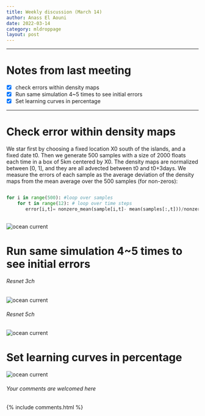 ```yaml
---
title: Weekly discussion (March 14)
author: Anass El Aouni
date: 2022-03-14
category: mldroppage
layout: post
---
```




-------

# Notes from last meeting

* [x] check errors within density maps 
* [x] Run same simulation 4~5 times to see initial errors
* [x] Set learning curves in percentage 

-------


# Check error within density maps

We star first by choosing a fixed location X0 south of the islands, and a fixed date t0. Then we generate 500 samples with a size of 2000 floats each time in a box of 5km centered by X0. The density maps are normalized between [0, 1], and they are all advected between t0 and t0+3days.
We measure the errors of each sample as the average deviation of the density maps from the mean average over the 500 samples (for non-zeros):

``` python

for i in range(500): #loop over samples 
    for t in range(12): # loop over time steps
       error[i,t]= nonzero_mean(sample[i,t]- mean(samples[:,t]))/nonzero_mean(mean(samples[:,t]))
       
```
![ocean current](../../assets/images/hov_err.png)


# Run same simulation 4~5 times to see initial errors

###### Resnet 3ch
![ocean current](../../assets/images/res3.png)

###### Resnet 5ch
![ocean current](../../assets/images/res5.png)

# Set learning curves in percentage 

![ocean current](../../assets/images/loss_per.png)

###### Your comments are welcomed here
{% include comments.html %}
